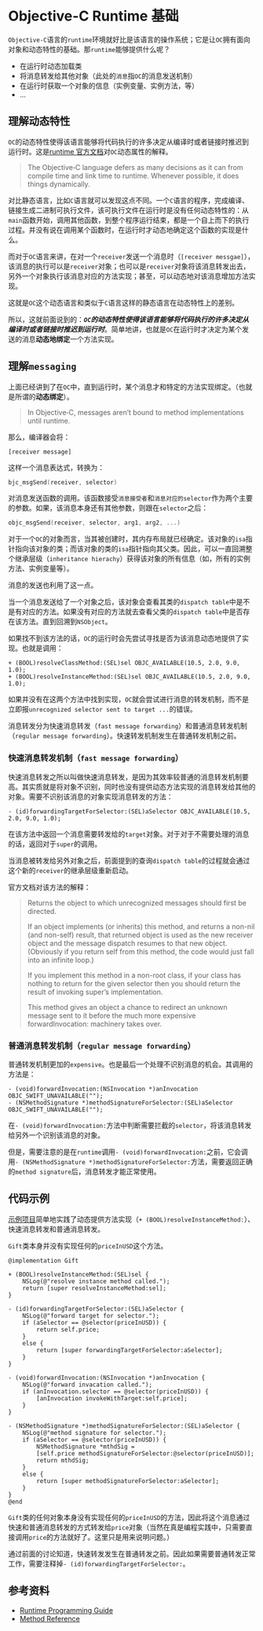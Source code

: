 # Objective-C Runtime 基础

`Objective-C`语言的`runtime`环境就好比是该语言的操作系统；它是让`OC`拥有面向对象和动态特性的基础。那`runtime`能够提供什么呢？

- 在运行时动态加载类
- 将消息转发给其他对象（此处的`消息`指`OC`的消息发送机制）
- 在运行时获取一个对象的信息（实例变量、实例方法，等）
- ...

## 理解动态特性

`OC`的动态特性使得该语言能够将代码执行的许多决定从编译时或者链接时推迟到运行时。这是[runtime 官方文档](https://developer.apple.com/library/content/documentation/Cocoa/Conceptual/ObjCRuntimeGuide/Introduction/Introduction.html)对`OC`动态属性的解释。

> The Objective‐C language defers as many decisions as it can from compile time and link time to runtime. Whenever possible, it does things dynamically.

对比静态语言，比如`C`语言就可以发现这点不同。一个`C`语言的程序，完成编译、链接生成二进制可执行文件，该可执行文件在运行时是没有任何动态特性的：从`main`函数开始，调用其他函数，到整个程序运行结束，都是一个自上而下的执行过程。并没有说在调用某个函数时，在运行时才动态地确定这个函数的实现是什么。

而对于`OC`语言来讲，在对一个`receiver`发送一个消息时（`[receiver messgae]`），该消息的执行可以是`receiver`对象；也可以是`receiver`对象将该消息转发出去，另外一个对象执行该消息对应的方法实现；甚至，可以动态地对该消息增加方法实现。

这就是`OC`这个动态语言和类似于`C`语言这样的静态语言在动态特性上的差别。

所以，这就前面说到的：***`OC`的动态特性使得该语言能够将代码执行的许多决定从编译时或者链接时推迟到运行时***。简单地讲，也就是`OC`在运行时才决定为某个发送的消息**动态地绑定**一个方法实现。

## 理解`messaging`

上面已经讲到了在`OC`中，直到运行时，某个消息才和特定的方法实现绑定。（也就是所谓的**动态绑定**）。

> In Objective‐C, messages aren’t bound to method implementations until runtime. 

那么，编译器会将：

```objc
[receiver message]
```
这样一个消息表达式，转换为：

```c
bjc_msgSend(receiver, selector)
```
对消息发送函数的调用。该函数接受`消息接受者`和`消息对应的selector`作为两个主要的参数。如果，该消息本身还有其他参数，则跟在`selector`之后：

```c
objc_msgSend(receiver, selector, arg1, arg2, ...)
```

对于一个`OC`的对象而言，当其被创建时，其内存布局就已经确定。该对象的`isa`指针指向该对象的类；而该对象的类的`isa`指针指向其父类。因此，可以一直回溯整个继承层级（`inheritance hierachy`）获得该对象的所有信息（如，所有的实例方法、实例变量等）。

消息的发送也利用了这一点。

当一个消息发送给了一个对象之后，该对象会查看其类的`dispatch table`中是不是有对应的方法。如果没有对应的方法就去查看父类的`dispatch table`中是否存在该方法。直到回溯到`NSObject`。

如果找不到该方法的话，`OC`的运行时会先尝试寻找是否为该消息动态地提供了实现。也就是调用：

```objc
+ (BOOL)resolveClassMethod:(SEL)sel OBJC_AVAILABLE(10.5, 2.0, 9.0, 1.0);
+ (BOOL)resolveInstanceMethod:(SEL)sel OBJC_AVAILABLE(10.5, 2.0, 9.0, 1.0);
```
如果并没有在这两个方法中找到实现，`OC`就会尝试进行消息的转发机制，而不是立即报`unrecognized selector sent to target ...`的错误。

消息转发分为快速消息转发（`fast message forwarding`）和普通消息转发机制（`regular message forwarding`）。快速转发机制发生在普通转发机制之前。

### 快速消息转发机制（`fast message forwarding`）

快速消息转发之所以叫做快速消息转发，是因为其效率较普通的消息转发机制要高。其实质就是将对象不识别，同时也没有提供动态方法实现的消息转发给其他的对象。需要不识别该消息的对象实现消息转发的方法：

```objc
- (id)forwardingTargetForSelector:(SEL)aSelector OBJC_AVAILABLE(10.5, 2.0, 9.0, 1.0);
```

在该方法中返回一个消息需要转发给的`target`对象。对于对于不需要处理的消息的话，返回对于`super`的调用。

当消息被转发给另外对象之后，前面提到的查询`dispatch table`的过程就会通过这个新的`receiver`的继承层级重新启动。

官方文档对该方法的解释：

> Returns the object to which unrecognized messages should first be directed. 
>
> If an object implements (or inherits) this method, and returns a non-nil (and non-self) result, that returned object is used as the new receiver object and the message dispatch resumes to that new object. (Obviously if you return self from this method, the code would just fall into an infinite loop.)
>
> If you implement this method in a non-root class, if your class has nothing to return for the given selector then you should return the result of invoking super’s implementation.
>
> This method gives an object a chance to redirect an unknown message sent to it before the much more expensive forwardInvocation: machinery takes over.

### 普通消息转发机制（`regular message forwarding`）

普通转发机制更加的`expensive`。也是最后一个处理不识别消息的机会。其调用的方法是：

```objc
- (void)forwardInvocation:(NSInvocation *)anInvocation OBJC_SWIFT_UNAVAILABLE("");
- (NSMethodSignature *)methodSignatureForSelector:(SEL)aSelector OBJC_SWIFT_UNAVAILABLE("");
```

在```- (void)forwardInvocation:```方法中判断需要拦截的`selector`，将该消息转发给另外一个识别该消息的对象。

但是，需要注意的是在`runtime`调用```- (void)forwardInvocation:```之前，它会调用```- (NSMethodSignature *)methodSignatureForSelector:```方法，需要返回正确的`method signature`后，消息转发才能正常使用。

## 代码示例

[示例项目](https://github.com/Alex1989Wang/Demos/tree/master/DemoProjects/OCRuntimeDemo)简单地实践了动态提供方法实现（`+ (BOOL)resolveInstanceMethod:`）、快速消息转发和普通消息转发。

`Gift`类本身并没有实现任何的`priceInUSD`这个方法。

```objc
@implementation Gift

+ (BOOL)resolveInstanceMethod:(SEL)sel {
    NSLog(@"resolve instance method called.");
    return [super resolveInstanceMethod:sel];
}

- (id)forwardingTargetForSelector:(SEL)aSelector {
    NSLog(@"forward target for selector.");
    if (aSelector == @selector(priceInUSD)) {
	    return self.price;
    }
    else {
	    return [super forwardingTargetForSelector:aSelector];
    }
}

- (void)forwardInvocation:(NSInvocation *)anInvocation {
    NSLog(@"forward invacation called.");
    if (anInvocation.selector == @selector(priceInUSD)) {
	    [anInvocation invokeWithTarget:self.price];
    }
}

- (NSMethodSignature *)methodSignatureForSelector:(SEL)aSelector {
    NSLog(@"method signature for selector.");
    if (aSelector == @selector(priceInUSD)) {
	    NSMethodSignature *mthdSig =
	    [self.price methodSignatureForSelector:@selector(priceInUSD)];
	    return mthdSig;
    }
    else {
	    return [super methodSignatureForSelector:aSelector];
    }
}
@end
```

`Gift`类的任何对象本身没有实现任何的`priceInUSD`的方法，因此将这个消息通过快速和普通消息转发的方式转发给`price`对象（当然在真是编程实践中，只需要直接调用`price`的方法就好了。这里只是用来说明问题。）

通过前面的讨论知道，快速转发发生在普通转发之前。因此如果需要普通转发正常工作，需要注释掉`- (id)forwardingTargetForSelector:`。

## 参考资料

- [Runtime Programming Guide](https://developer.apple.com/library/content/documentation/Cocoa/Conceptual/ObjCRuntimeGuide/Introduction/Introduction.html)
- [Method Reference](https://developer.apple.com/documentation/objectivec/nsobject/1571955-forwardinvocation)

